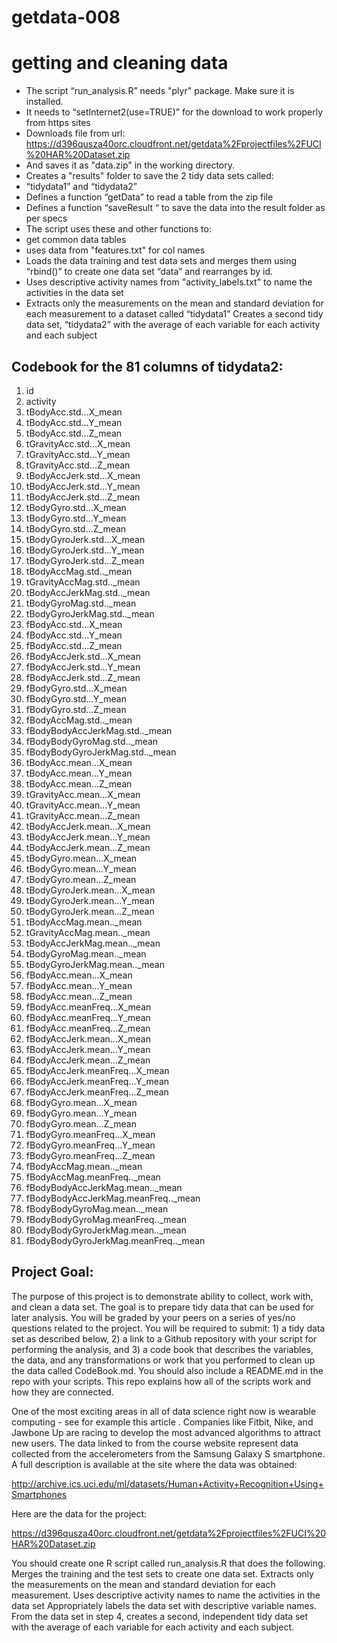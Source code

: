 getdata-008
===========

getting and cleaning data
=========================
*	The script “run_analysis.R” needs "plyr" package. Make sure it is installed.
*	It needs to  “setInternet2(use=TRUE)” for the download to work properly from https sites
*	Downloads  file  from url:  https://d396qusza40orc.cloudfront.net/getdata%2Fprojectfiles%2FUCI%20HAR%20Dataset.zip
*	And saves it as "data.zip" in the working directory.
*	Creates a "results" folder to save the 2 tidy data sets called:
*	“tidydata1” and “tidydata2”
*	Defines a function “getData”  to read a table from the zip file
*	Defines a function “saveResult “ to save the data into the result folder as per specs
*	The script uses these and other functions to:
*	get common data tables
*	uses data from "features.txt"  for col names 
*	Loads the data training and test data sets and merges them using “rbind()” to create one data set “data” and rearranges by id.
*	Uses descriptive activity names from "activity_labels.txt" to name the activities in the data set
*	Extracts only the measurements on the mean and standard deviation for each measurement to a dataset called “tidydata1”
	Creates a second tidy data set, “tidydata2” with the average of each variable for each activity and each subject

Codebook for the 81 columns of tidydata2:
----------------------------------------

1. id
2. activity
3. tBodyAcc.std...X_mean
4. tBodyAcc.std...Y_mean
5. tBodyAcc.std...Z_mean
6. tGravityAcc.std...X_mean
7. tGravityAcc.std...Y_mean
8. tGravityAcc.std...Z_mean
9. tBodyAccJerk.std...X_mean
10. tBodyAccJerk.std...Y_mean
11. tBodyAccJerk.std...Z_mean
12. tBodyGyro.std...X_mean
13. tBodyGyro.std...Y_mean
14. tBodyGyro.std...Z_mean
15. tBodyGyroJerk.std...X_mean
16. tBodyGyroJerk.std...Y_mean
17. tBodyGyroJerk.std...Z_mean
18. tBodyAccMag.std.._mean
19. tGravityAccMag.std.._mean
20. tBodyAccJerkMag.std.._mean
21. tBodyGyroMag.std.._mean
22. tBodyGyroJerkMag.std.._mean
23. fBodyAcc.std...X_mean
24. fBodyAcc.std...Y_mean
25. fBodyAcc.std...Z_mean
26. fBodyAccJerk.std...X_mean
27. fBodyAccJerk.std...Y_mean
28. fBodyAccJerk.std...Z_mean
29. fBodyGyro.std...X_mean
30. fBodyGyro.std...Y_mean
31. fBodyGyro.std...Z_mean
32. fBodyAccMag.std.._mean
33. fBodyBodyAccJerkMag.std.._mean
34. fBodyBodyGyroMag.std.._mean
35. fBodyBodyGyroJerkMag.std.._mean
36. tBodyAcc.mean...X_mean
37. tBodyAcc.mean...Y_mean
38. tBodyAcc.mean...Z_mean
39. tGravityAcc.mean...X_mean
40. tGravityAcc.mean...Y_mean
41. tGravityAcc.mean...Z_mean
42. tBodyAccJerk.mean...X_mean
43. tBodyAccJerk.mean...Y_mean
44. tBodyAccJerk.mean...Z_mean
45. tBodyGyro.mean...X_mean
46. tBodyGyro.mean...Y_mean
47. tBodyGyro.mean...Z_mean
48. tBodyGyroJerk.mean...X_mean
49. tBodyGyroJerk.mean...Y_mean
50. tBodyGyroJerk.mean...Z_mean
51. tBodyAccMag.mean.._mean
52. tGravityAccMag.mean.._mean
53. tBodyAccJerkMag.mean.._mean
54. tBodyGyroMag.mean.._mean
55. tBodyGyroJerkMag.mean.._mean
56. fBodyAcc.mean...X_mean
57. fBodyAcc.mean...Y_mean
58. fBodyAcc.mean...Z_mean
59. fBodyAcc.meanFreq...X_mean
60. fBodyAcc.meanFreq...Y_mean
61. fBodyAcc.meanFreq...Z_mean
62. fBodyAccJerk.mean...X_mean
63. fBodyAccJerk.mean...Y_mean
64. fBodyAccJerk.mean...Z_mean
65. fBodyAccJerk.meanFreq...X_mean
66. fBodyAccJerk.meanFreq...Y_mean
67. fBodyAccJerk.meanFreq...Z_mean
68. fBodyGyro.mean...X_mean
69. fBodyGyro.mean...Y_mean
70. fBodyGyro.mean...Z_mean
71. fBodyGyro.meanFreq...X_mean
72. fBodyGyro.meanFreq...Y_mean
73. fBodyGyro.meanFreq...Z_mean
74. fBodyAccMag.mean.._mean
75. fBodyAccMag.meanFreq.._mean
76. fBodyBodyAccJerkMag.mean.._mean
77. fBodyBodyAccJerkMag.meanFreq.._mean
78. fBodyBodyGyroMag.mean.._mean
79. fBodyBodyGyroMag.meanFreq.._mean
80. fBodyBodyGyroJerkMag.mean.._mean
81. fBodyBodyGyroJerkMag.meanFreq.._mean

Project Goal:
-------------
The purpose of this project is to demonstrate ability to collect, work with, and clean a data set. The goal is to prepare tidy data that can be used for later analysis. You will be graded by your peers on a series of yes/no questions related to the project. You will be required to submit: 1) a tidy data set as described below, 2) a link to a Github repository with your script for performing the analysis, and 3) a code book that describes the variables, the data, and any transformations or work that you performed to clean up the data called CodeBook.md. You should also include a README.md in the repo with your scripts. This repo explains how all of the scripts work and how they are connected.  

One of the most exciting areas in all of data science right now is wearable computing - see for example this article . Companies like Fitbit, Nike, and Jawbone Up are racing to develop the most advanced algorithms to attract new users. The data linked to from the course website represent data collected from the accelerometers from the Samsung Galaxy S smartphone. A full description is available at the site where the data was obtained: 

http://archive.ics.uci.edu/ml/datasets/Human+Activity+Recognition+Using+Smartphones 

Here are the data for the project: 

https://d396qusza40orc.cloudfront.net/getdata%2Fprojectfiles%2FUCI%20HAR%20Dataset.zip 

 You should create one R script called run_analysis.R that does the following. 
Merges the training and the test sets to create one data set.
Extracts only the measurements on the mean and standard deviation for each measurement. 
Uses descriptive activity names to name the activities in the data set
Appropriately labels the data set with descriptive variable names. 
From the data set in step 4, creates a second, independent tidy data set with the average of each variable for each activity and each subject.
